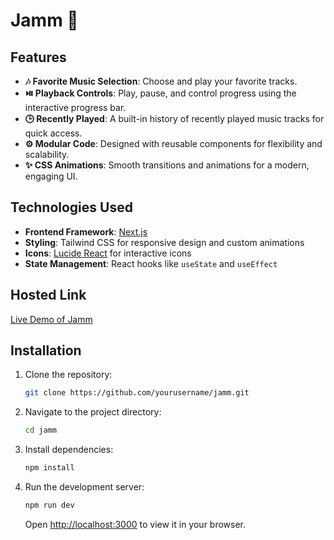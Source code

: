 
# Jamm 🎵  

## Features

- **🎶 Favorite Music Selection**: Choose and play your favorite tracks.
- **⏯️ Playback Controls**: Play, pause, and control progress using the interactive progress bar.
- **🕒 Recently Played**: A built-in history of recently played music tracks for quick access.
- **⚙️ Modular Code**: Designed with reusable components for flexibility and scalability.
- **✨ CSS Animations**: Smooth transitions and animations for a modern, engaging UI.

## Technologies Used

- **Frontend Framework**: [Next.js](https://nextjs.org/)  
- **Styling**: Tailwind CSS for responsive design and custom animations  
- **Icons**: [Lucide React](https://lucide.dev/) for interactive icons  
- **State Management**: React hooks like `useState` and `useEffect`  

## Hosted Link

[Live Demo of Jamm](https://jamm-kappa.vercel.app/)

## Installation

1. Clone the repository:
   ```bash
   git clone https://github.com/yourusername/jamm.git
   ```
2. Navigate to the project directory:
   ```bash
   cd jamm
   ```
3. Install dependencies:
   ```bash
   npm install
   ```
4. Run the development server:
   ```bash
   npm run dev
   ```
   Open [http://localhost:3000](http://localhost:3000) to view it in your browser.

